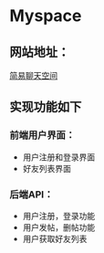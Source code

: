 # Myspace

## 网站地址：

[简易聊天空间](https://app4515.acapp.acwing.com.cn/myspace/)



## 实现功能如下

### 前端用户界面：

- 用户注册和登录界面
- 好友列表界面



### 后端API：

- 用户注册，登录功能
- 用户发帖，删帖功能
- 用户获取好友列表
